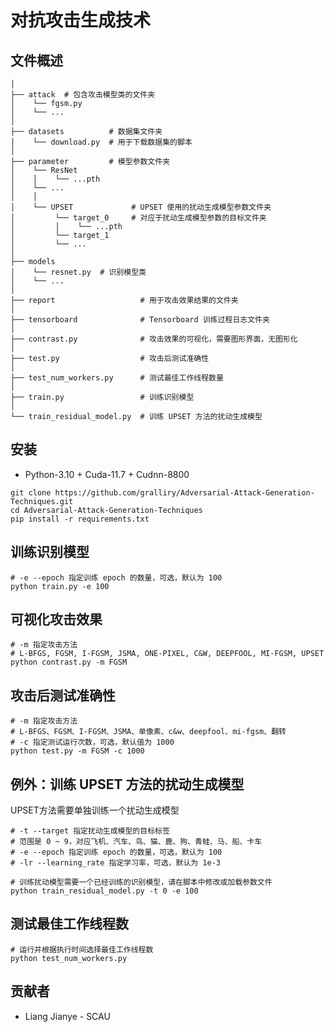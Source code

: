 # 对抗攻击生成技术

## 文件概述

```
│
├── attack  # 包含攻击模型类的文件夹
│    └── fgsm.py
│    └── ...
│
├── datasets          # 数据集文件夹
│    └── download.py  # 用于下载数据集的脚本
│
├── parameter         # 模型参数文件夹
│    └── ResNet
│    │    └── ...pth
│    └── ...
│    │ 
│    └── UPSET             # UPSET 使用的扰动生成模型参数文件夹
│         └── target_0     # 对应于扰动生成模型参数的目标文件夹
│         │    └── ...pth
│         └── target_1
│         └── ...
│
├── models       
│    └── resnet.py  # 识别模型类
│    └── ...
│
├── report                   # 用于攻击效果结果的文件夹
│ 
├── tensorboard              # Tensorboard 训练过程日志文件夹
│
├── contrast.py              # 攻击效果的可视化，需要图形界面，无图形化
│
├── test.py                  # 攻击后测试准确性
│
├── test_num_workers.py      # 测试最佳工作线程数量
│
├── train.py                 # 训练识别模型
│
└── train_residual_model.py  # 训练 UPSET 方法的扰动生成模型
```

## 安装

* Python-3.10 + Cuda-11.7 + Cudnn-8800

```shell
git clone https://github.com/gralliry/Adversarial-Attack-Generation-Techniques.git
cd Adversarial-Attack-Generation-Techniques
pip install -r requirements.txt
```

## 训练识别模型

```shell
# -e --epoch 指定训练 epoch 的数量，可选，默认为 100
python train.py -e 100
```

## 可视化攻击效果

```shell
# -m 指定攻击方法
# L-BFGS, FGSM, I-FGSM, JSMA, ONE-PIXEL, C&W, DEEPFOOL, MI-FGSM, UPSET
python contrast.py -m FGSM
```

## 攻击后测试准确性

```shell
# -m 指定攻击方法
# L-BFGS、FGSM、I-FGSM、JSMA、单像素、c&w、deepfool、mi-fgsm、翻转
# -c 指定测试运行次数，可选，默认值为 1000
python test.py -m FGSM -c 1000
```

## 例外：训练 UPSET 方法的扰动生成模型

UPSET方法需要单独训练一个扰动生成模型

```shell
# -t --target 指定扰动生成模型的目标标签
# 范围是 0 ~ 9，对应飞机、汽车、鸟、猫、鹿、狗、青蛙、马、船、卡车
# -e --epoch 指定训练 epoch 的数量，可选，默认为 100
# -lr --learning_rate 指定学习率，可选，默认为 1e-3

# 训练扰动模型需要一个已经训练的识别模型，请在脚本中修改或加载参数文件
python train_residual_model.py -t 0 -e 100
```

## 测试最佳工作线程数

```shell
# 运行并根据执行时间选择最佳工作线程数
python test_num_workers.py
```

## 贡献者

- Liang Jianye - SCAU
